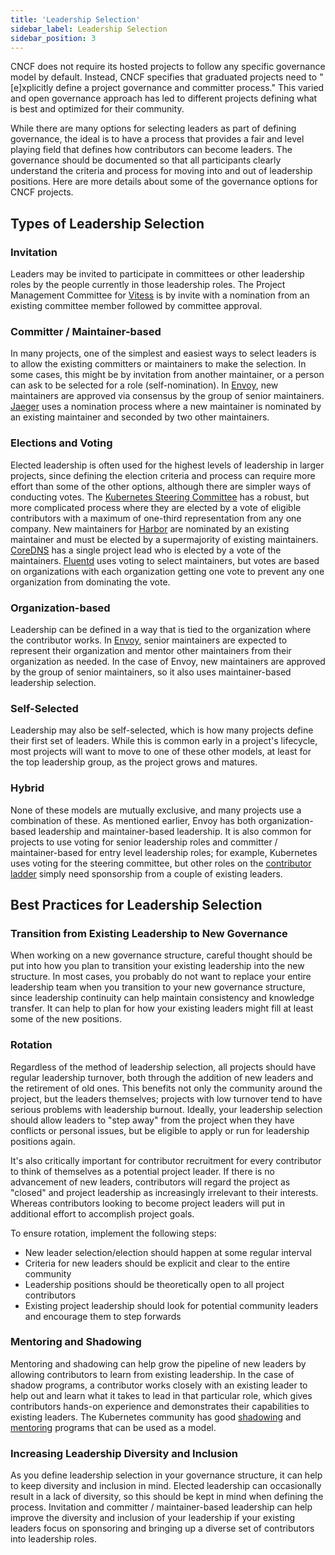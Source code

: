 ```yaml
---
title: 'Leadership Selection'
sidebar_label: Leadership Selection
sidebar_position: 3
---
```


CNCF does not require its hosted projects to follow any specific governance
model by default. Instead, CNCF specifies that graduated projects need to
"[e]xplicitly define a project governance and committer process." This varied
and open governance approach has led to different projects defining what is best
and optimized for their community.

While there are many options for selecting leaders as part of defining
governance, the ideal is to have a process that provides a fair and level
playing field that defines how contributors can become leaders. The governance
should be documented so that all participants clearly understand the criteria
and process for moving into and out of leadership positions. Here are more
details about some of the governance options for CNCF projects.

## Types of Leadership Selection

### Invitation

Leaders may be invited to participate in committees or other leadership roles by
the people currently in those leadership roles. The Project Management Committee
for [Vitess](https://github.com/vitessio/vitess/blob/master/GOVERNANCE.md) is by
invite with a nomination from an existing committee member followed by committee
approval.

### Committer / Maintainer-based

In many projects, one of the simplest and easiest ways to select leaders is to
allow the existing committers or maintainers to make the selection. In some
cases, this might be by invitation from another maintainer, or a person can ask
to be selected for a role (self-nomination). In
[Envoy](https://github.com/envoyproxy/envoy/blob/master/GOVERNANCE.md), new
maintainers are approved via consensus by the group of senior maintainers.
[Jaeger](https://github.com/jaegertracing/jaeger/blob/master/GOVERNANCE.md) uses
a nomination process where a new maintainer is nominated by an existing
maintainer and seconded by two other maintainers.

### Elections and Voting

Elected leadership is often used for the highest levels of leadership in larger
projects, since defining the election criteria and process can require more
effort than some of the other options, although there are simpler ways of
conducting votes. The
[Kubernetes Steering Committee](https://github.com/kubernetes/steering/blob/master/elections.md)
has a robust, but more complicated process where they are elected by a vote of
eligible contributors with a maximum of one-third representation from any one
company. New maintainers for
[Harbor](https://github.com/goharbor/community/blob/master/GOVERNANCE.md) are
nominated by an existing maintainer and must be elected by a supermajority of
existing maintainers.
[CoreDNS](https://github.com/coredns/coredns/blob/master/GOVERNANCE.md) has a
single project lead who is elected by a vote of the maintainers.
[Fluentd](https://github.com/fluent/fluentd/blob/master/GOVERNANCE.md) uses
voting to select maintainers, but votes are based on organizations with each
organization getting one vote to prevent any one organization from dominating
the vote.

### Organization-based

Leadership can be defined in a way that is tied to the organization where the
contributor works. In
[Envoy](https://github.com/envoyproxy/envoy/blob/master/GOVERNANCE.md), senior
maintainers are expected to represent their organization and mentor other
maintainers from their organization as needed. In the case of Envoy, new
maintainers are approved by the group of senior maintainers, so it also uses
maintainer-based leadership selection.

### Self-Selected

Leadership may also be self-selected, which is how many projects define their
first set of leaders. While this is common early in a project's lifecycle, most
projects will want to move to one of these other models, at least for the top
leadership group, as the project grows and matures.

### Hybrid

None of these models are mutually exclusive, and many projects use a combination
of these. As mentioned earlier, Envoy has both organization-based leadership and
maintainer-based leadership. It is also common for projects to use voting for
senior leadership roles and committer / maintainer-based for entry level
leadership roles; for example, Kubernetes uses voting for the steering
committee, but other roles on the
[contributor ladder](https://github.com/cncf/project-template/blob/main/CONTRIBUTOR_LADDER.md)
simply need sponsorship from a couple of existing leaders.

## Best Practices for Leadership Selection

### Transition from Existing Leadership to New Governance

When working on a new governance structure, careful thought should be put into
how you plan to transition your existing leadership into the new structure. In
most cases, you probably do not want to replace your entire leadership team when
you transition to your new governance structure, since leadership continuity can
help maintain consistency and knowledge transfer. It can help to plan for how
your existing leaders might fill at least some of the new positions.

### Rotation

Regardless of the method of leadership selection, all projects should have
regular leadership turnover, both through the addition of new leaders and the
retirement of old ones. This benefits not only the community around the project,
but the leaders themselves; projects with low turnover tend to have serious
problems with leadership burnout. Ideally, your leadership selection should
allow leaders to "step away" from the project when they have conflicts or
personal issues, but be eligible to apply or run for leadership positions again.

It's also critically important for contributor recruitment for every contributor
to think of themselves as a potential project leader. If there is no advancement
of new leaders, contributors will regard the project as "closed" and project
leadership as increasingly irrelevant to their interests. Whereas contributors
looking to become project leaders will put in additional effort to accomplish
project goals.

To ensure rotation, implement the following steps:

- New leader selection/election should happen at some regular interval
- Criteria for new leaders should be explicit and clear to the entire community
- Leadership positions should be theoretically open to all project contributors
- Existing project leadership should look for potential community leaders and
  encourage them to step forwards

### Mentoring and Shadowing

Mentoring and shadowing can help grow the pipeline of new leaders by allowing
contributors to learn from existing leadership. In the case of shadow programs,
a contributor works closely with an existing leader to help out and learn what
it takes to lead in that particular role, which gives contributors hands-on
experience and demonstrates their capabilities to existing leaders. The
Kubernetes community has good
[shadowing](https://github.com/kubernetes/community/blob/master/mentoring/programs/shadow-roles.md)
and [mentoring](https://github.com/kubernetes/community/tree/master/mentoring)
programs that can be used as a model.

### Increasing Leadership Diversity and Inclusion

As you define leadership selection in your governance structure, it can help to
keep diversity and inclusion in mind. Elected leadership can occasionally result
in a lack of diversity, so this should be kept in mind when defining the
process. Invitation and committer / maintainer-based leadership can help improve
the diversity and inclusion of your leadership if your existing leaders focus on
sponsoring and bringing up a diverse set of contributors into leadership roles.
